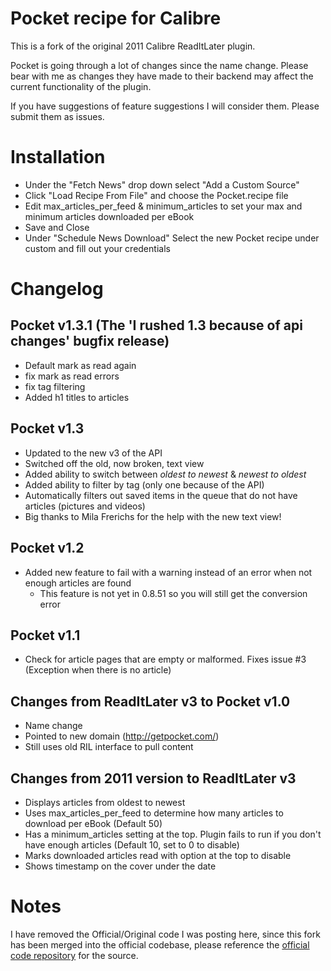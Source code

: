 # Pocket recipe for Calibre
This is a fork of the original 2011 Calibre ReadItLater plugin.

Pocket is going through a lot of changes since the name change. Please bear with me as changes they have made to their backend may affect the current functionality of the plugin.

If you have suggestions of feature suggestions I will consider them. Please submit them as issues.

# Installation
* Under the "Fetch News" drop down select "Add a Custom Source"
* Click "Load Recipe From File" and choose the Pocket.recipe file
* Edit max_articles_per_feed & minimum_articles to set your max and minimum articles downloaded per eBook
* Save and Close
* Under "Schedule News Download" Select the new Pocket recipe under custom and fill out your credentials

# Changelog
## Pocket v1.3.1 (The 'I rushed 1.3 because of api changes' bugfix release)
* Default mark as read again
* fix mark as read errors
* fix tag filtering
* Added h1 titles to articles

## Pocket v1.3
* Updated to the new v3 of the API
* Switched off the old, now broken, text view
* Added ability to switch between _oldest to newest_ & _newest to oldest_
* Added ability to filter by tag (only one because of the API)
* Automatically filters out saved items in the queue that do not have articles (pictures and videos)
* Big thanks to Mila Frerichs for the help with the new text view!

## Pocket v1.2
* Added new feature to fail with a warning instead of an error when not enough articles are found
    * This feature is not yet in 0.8.51 so you will still get the conversion error

## Pocket v1.1
* Check for article pages that are empty or malformed. Fixes issue #3 (Exception when there is no article)

## Changes from ReadItLater v3 to Pocket v1.0
* Name change
* Pointed to new domain (http://getpocket.com/)
* Still uses old RIL interface to pull content

## Changes from 2011 version to ReadItLater v3
* Displays articles from oldest to newest
* Uses max_articles_per_feed to determine how many articles to download per eBook (Default 50)
* Has a minimum_articles setting at the top. Plugin fails to run if you don't have enough articles (Default 10, set to 0 to disable)
* Marks downloaded articles read with option at the top to disable
* Shows timestamp on the cover under the date

# Notes
I have removed the Official/Original code I was posting here, since this fork has been merged into the official codebase, please reference the [official code repository](http://bazaar.launchpad.net/~kovid/calibre/trunk/files/head:/recipes/) for the source.
